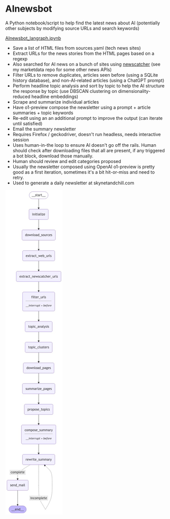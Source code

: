 # AInewsbot
A Python notebook/script to help find the latest news about AI (potentially other subjects by modifying source URLs and search keywords)

[AInewsbot_langraph.ipynb](https://github.com/druce/AInewsbot/blob/main/AInewsbot_langgraph.ipynb)

- Save a list of HTML files from sources.yaml (tech news sites)
- Extract URLs for the news stories from the HTML pages based on a regexp
- Also searched for AI news on a bunch of sites using [newscatcher](https://www.newscatcherapi.com/) (see my marketdata repo for some other news APIs)
- Filter URLs to remove duplicates, articles seen before (using a SQLite history database), and non-AI-related articles (using a ChatGPT prompt)
- Perform headline topic analysis and sort by topic to help the AI structure the response by topic (use DBSCAN clustering on dimensionality-reduced headline embeddings)
- Scrape and summarize individual articles
- Have o1-preview compose the newsletter using a prompt + article summaries + topic keywords
- Re-edit using an an additional prompt to improve the output (can iterate until satisfied)
- Email the summary newsletter
- Requires Firefox / geckodriver, doesn't run headless, needs interactive session
- Uses human-in-the loop to ensure AI doesn't go off the rails. Human should check after downloading files that all are present, if any triggered a bot block, download those manually.
- Human should review and edit categories proposed
- Usually the newsletter composed using OpenAI o1-preview is pretty good as a first iteration, sometimes it's a bit hit-or-miss and need to retry. 
- Used to generate a daily newsletter at skynetandchill.com 

![flowchart](https://github.com/druce/AInewsbot/blob/main/graph.jpeg?raw=true)
